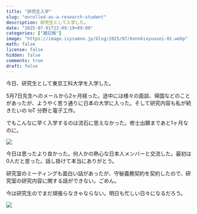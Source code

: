 ```yaml
---
title: "研究生入学"
slug: "enrolled-as-a-research-student"
description: 研究生として入学した。
date: "2025-07-01T22:09:19+09:00"
categories: ["雑記帳"]
image: "https://image.icysamon.jp/blog/2025/07/kennkixyuusei-01.webp"
math: false
license: false
hidden: false
comments: true
draft: false
---
```


今日、研究生として東京工科大学を入学した。

5月7日先生へのメールから2ヶ月経った。途中には様々の面談、帰国などのことがあったが、ようやく思う通りに日本の大学に入った。そして研究内容も私が続きたいの IoT 分野と電子工作。

でもこんなに早く入学するのは流石に思えなかった。修士出願まであと1ヶ月なのに。

![](https://image.icysamon.jp/blog/2025/07/kennkixyuusei-02.webp)

今日は思ったより良かった。何人かの熱心な日本人メンバーと交流した。最初は0人だと思った。話し掛けて本当にありがとう。

研究室のミーティングも面白い話があったが、守秘義務契約を契約したので、研究室の研究内容に関する話ができない。ごめん。

今は研究生のでまだ頑張らなきゃならない。明日も忙しい日々になるだろう。

![](https://image.icysamon.jp/blog/2025/07/kennkixyuusei-03.webp)